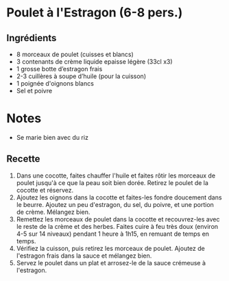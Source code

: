 
# Poulet à l'Estragon (6-8 pers.)

## Ingrédients
- 8 morceaux de poulet (cuisses et blancs)
- 3 contenants de crème liquide epaisse légère (33cl x3)
- 1 grosse botte d’estragon frais
- 2-3 cuillères à soupe d’huile (pour la cuisson)
- 1 poignée d'oignons blancs
- Sel et poivre

# Notes 
- Se marie bien avec du riz
## Recette
1. Dans une cocotte, faites chauffer l'huile et faites rôtir les morceaux de poulet jusqu'à ce que la peau soit bien dorée. Retirez le poulet de la cocotte et réservez.
2. Ajoutez les oignons dans la cocotte et faites-les fondre doucement dans le beurre. Ajoutez un peu d'estragon, du sel, du poivre, et une portion de crème. Mélangez bien.
3. Remettez les morceaux de poulet dans la cocotte et recouvrez-les avec le reste de la crème et des herbes. Faites cuire à feu très doux (environ 4-5 sur 14 niveaux) pendant 1 heure à 1h15, en remuant de temps en temps.
4. Vérifiez la cuisson, puis retirez les morceaux de poulet. Ajoutez de l'estragon frais dans la sauce et mélangez bien.
5. Servez le poulet dans un plat et arrosez-le de la sauce crémeuse à l'estragon.
